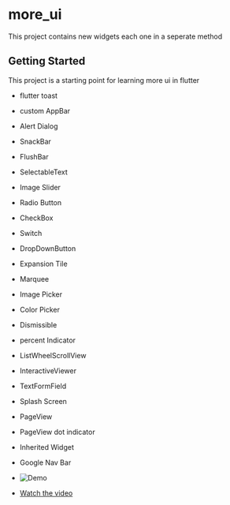 # more_ui

This project contains new widgets each one in a seperate method 

## Getting Started

This project is a starting point for learning more ui in flutter

- flutter toast
- custom AppBar
- Alert Dialog
- SnackBar
- FlushBar
- SelectableText
- Image Slider
- Radio Button
- CheckBox
- Switch
- DropDownButton
- Expansion Tile
- Marquee
- Image Picker
- Color Picker
- Dismissible
- percent Indicator
- ListWheelScrollView
- InteractiveViewer
- TextFormField
- Splash Screen
- PageView 
- PageView dot indicator
- Inherited Widget
- Google Nav Bar

- ![Demo](nav.gif)
- [Watch the video](https://drive.google.com/file/d/1T0tIABbAuif3ldKbR54GSsdowAg0N6s6/view?usp=drive_link)


